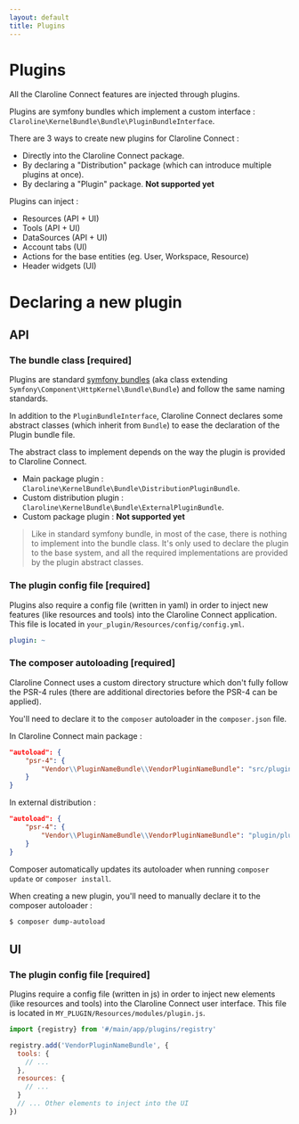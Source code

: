 ```yaml
---
layout: default
title: Plugins
---
```


# Plugins

All the Claroline Connect features are injected through plugins.

Plugins are symfony bundles which implement a custom interface : `Claroline\KernelBundle\Bundle\PluginBundleInterface`.

There are 3 ways to create new plugins for Claroline Connect :
- Directly into the Claroline Connect package.
- By declaring a "Distribution" package (which can introduce multiple plugins at once).
- By declaring a "Plugin" package. **Not supported yet**

Plugins can inject :
  - Resources (API + UI)
  - Tools (API + UI)
  - DataSources (API + UI)
  - Account tabs (UI)
  - Actions for the base entities (eg. User, Workspace, Resource)
  - Header widgets (UI)


# Declaring a new plugin

## API

### The bundle class **[required]**

Plugins are standard [symfony bundles](https://symfony.com/doc/current/bundles.html) (aka class extending `Symfony\Component\HttpKernel\Bundle\Bundle`)
and follow the same naming standards.

In addition to the `PluginBundleInterface`, Claroline Connect declares some abstract classes (which inherit from `Bundle`) to ease the declaration
of the Plugin bundle file.

The abstract class to implement depends on the way the plugin is provided to Claroline Connect.

- Main package plugin : `Claroline\KernelBundle\Bundle\DistributionPluginBundle`.
- Custom distribution plugin : `Claroline\KernelBundle\Bundle\ExternalPluginBundle`.
- Custom package plugin : **Not supported yet**

> Like in standard symfony bundle, in most of the case, there is nothing to implement into the bundle class.
It's only used to declare the plugin to the base system, and all the required implementations are provided by
the plugin abstract classes.

### The plugin config file **[required]**

Plugins also require a config file (written in yaml) in order to inject new features (like resources and tools) into the Claroline Connect application.
This file is located in `your_plugin/Resources/config/config.yml`.

```yaml
plugin: ~
```

### The composer autoloading **[required]**

Claroline Connect uses a custom directory structure which don't fully follow the PSR-4 rules 
(there are additional directories before the PSR-4 can be applied).

You'll need to declare it to the `composer` autoloader in the `composer.json` file.

In Claroline Connect main package :

```json
"autoload": {
    "psr-4": {
        "Vendor\\PluginNameBundle\\VendorPluginNameBundle": "src/plugin/plugin-name"
    }
}
```

In external distribution :

```json
"autoload": {
    "psr-4": {
        "Vendor\\PluginNameBundle\\VendorPluginNameBundle": "plugin/plugin-name"
    }
}
```

Composer automatically updates its autoloader when running `composer update` or `composer install`.

When creating a new plugin, you'll need to manually declare it to the composer autoloader :

```bash
$ composer dump-autoload
``` 

## UI

### The plugin config file **[required]**

Plugins require a config file (written in js) in order to inject new elements (like resources and tools) into the Claroline Connect user interface.
This file is located in `MY_PLUGIN/Resources/modules/plugin.js`.

```js
import {registry} from '#/main/app/plugins/registry'

registry.add('VendorPluginNameBundle', {
  tools: {
    // ...
  },
  resources: {
    // ...
  }
  // ... Other elements to inject into the UI
})
```
